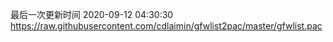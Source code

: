 最后一次更新时间 2020-09-12 04:30:30
https://raw.githubusercontent.com/cdlaimin/gfwlist2pac/master/gfwlist.pac


